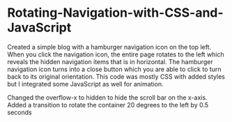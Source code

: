 # Rotating-Navigation-with-CSS-and-JavaScript

Created a simple blog with a hamburger navigation icon on the top left.
When you click the navigation icon, the entire page rotates to the left which reveals the hidden navigation items that is in horizontal.
The hamburger navigation icon turns into a close button which you are able to click to turn back to its original orientation.
This code was mostly CSS with added styles but I integrated some JavaScript as well for animation.


Changed the overflow-x to hidden to hide the scroll bar on the x-axis.
Added a transition to rotate the container 20 degrees to the left by 0.5 seconds
